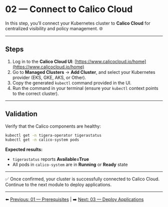 # 02 — Connect to Calico Cloud

In this step, you’ll connect your Kubernetes cluster to **Calico Cloud** for centralized visibility and policy management. 🌐

---

## Steps

1. Log in to the **Calico Cloud UI**: [https://www.calicocloud.io/home](https://www.calicocloud.io/home)
2. Go to **Managed Clusters** → **Add Cluster**, and select your Kubernetes provider (EKS, GKE, AKS, or Other).
3. Copy the generated `kubectl` command provided in the UI.
4. Run the command in your terminal (ensure your `kubectl` context points to the correct cluster).

---

## Validation

Verify that the Calico components are healthy:

```bash
kubectl get -n tigera-operator tigerastatus
kubectl get -n calico-system pods
```

**Expected results:**

* `tigerastatus` reports **Available=True**
* All pods in `calico-system` are in **Running** or **Ready** state

---

✅ Once confirmed, your cluster is successfully connected to Calico Cloud. Continue to the next module to deploy applications.

---

⬅️ [Previous: 01 — Prerequisites](01-prereqs.md)  |  ➡️ [Next: 03 — Deploy Applications](03-deploy-apps.md)

